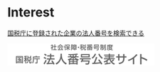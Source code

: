 

# Interest

[国税庁に登録された企業の法人番号を検索できる](https://www.houjin-bangou.nta.go.jp/)

![社会保障・税番号制度 国税庁法人番号公表サイト](.\interest.assets\head-logo.gif)

